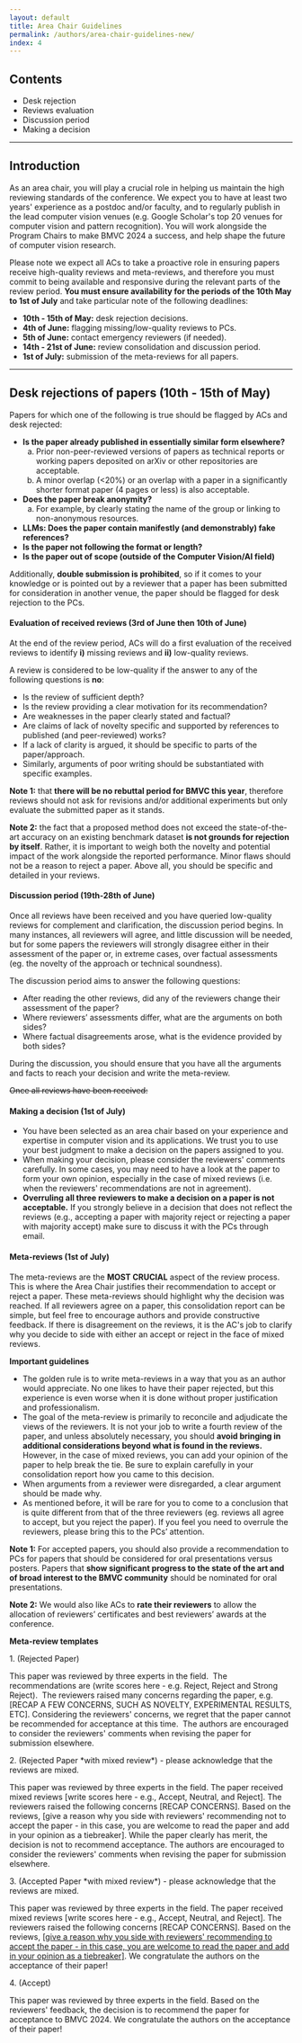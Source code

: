 ```yaml
---
layout: default
title: Area Chair Guidelines
permalink: /authors/area-chair-guidelines-new/
index: 4
---
```


## Contents
* Desk rejection
* Reviews evaluation
* Discussion period
* Making a decision

---

## Introduction

As an area chair, you will play a crucial role in helping us maintain the high reviewing standards of the conference. We expect you to have at least two years' experience as a postdoc and/or faculty, and to regularly publish in the lead computer vision venues (e.g. Google Scholar's top 20 venues for computer vision and pattern recognition). You will work alongside the Program Chairs to make BMVC 2024 a success, and help shape the future of computer vision research.

Please note we expect all ACs to take a proactive role in ensuring papers receive high-quality reviews and meta-reviews, and therefore you must commit to being available and responsive during the relevant parts of the review period. **You must ensure availability for the periods of the 10th May to 1st of July** and take particular note of the following deadlines:

* **10th - 15th of May:** desk rejection decisions.
* **4th of June:** flagging missing/low-quality reviews to PCs.
* **5th of June:** contact emergency reviewers (if needed).
* **14th - 21st of June:** review consolidation and discussion period.
* **1st of July:** submission of the meta-reviews for all papers.

---

## Desk rejections of papers (10th - 15th of May)

Papers for which one of the following is true should be flagged by ACs and desk rejected:

* **Is the paper already published in essentially similar form elsewhere?**
    <ol type="a">
        <li class="text-justify">Prior non-peer-reviewed versions of papers as technical reports or working papers deposited on arXiv or other repositories are acceptable.</li>
        <li class="text-justify">A minor overlap (<20%) or an overlap with a paper in a significantly shorter format paper (4 pages or less) is also acceptable.</li>
    </ol>
* **Does the paper break anonymity?**
    <ol type="a">
        <li class="text-justify">For example, by clearly stating the name of the group or linking to non-anonymous resources.</li>
    </ol>
* **LLMs: Does the paper contain manifestly (and demonstrably) fake references?**
* **Is the paper not following the format or length?**
* **Is the paper out of scope (outside of the Computer Vision/AI field)**

Additionally, **double submission is prohibited**, so if it comes to your knowledge or is pointed out by a reviewer that a paper has been submitted for consideration in another venue, the paper should be flagged for desk rejection to the PCs.

#### Evaluation of received reviews (3rd of June then 10th of June)

<p class="text-justify" dir="ltr">At the end of the review period, ACs will do a first evaluation of the received reviews to identify <strong>i)</strong> missing reviews and <strong>ii)</strong> low-quality reviews.</p>

<p dir="ltr">A review is considered to be low-quality if the answer to any of the following questions is <strong>no</strong>:</p>

* Is the review of sufficient depth?
* Is the review providing a clear motivation for its recommendation?
* Are weaknesses in the paper clearly stated and factual?
* Are claims of lack of novelty specific and supported by references to published (and peer-reviewed) works?
* If a lack of clarity is argued, it should be specific to parts of the paper/approach.
* Similarly, arguments of poor writing should be substantiated with specific examples.

<p class="text-justify"><strong>Note 1:</strong> that <strong>there will be no rebuttal period for BMVC this year</strong>, therefore reviews should not ask for revisions and/or additional experiments but only evaluate the submitted paper as it stands.</p>

<p class="text-justify"><strong>Note 2:</strong> the fact that a proposed method does not exceed the state-of-the-art accuracy on an existing benchmark dataset <strong>is not grounds for rejection by itself</strong>. Rather, it is important to weigh both the novelty and potential impact of the work alongside the reported performance. Minor flaws should not be a reason to reject a paper. Above all, you should be specific and detailed in your reviews.</p>

#### Discussion period (19th-28th of June)

<p class="text-justify" dir="ltr">Once all reviews have been received and you have queried low-quality reviews for complement and clarification, the discussion period begins. In many instances, all reviewers will agree, and little discussion will be needed, but for some papers the reviewers will strongly disagree either in their assessment of the paper or, in extreme cases, over factual assessments (eg. the novelty of the approach or technical soundness).</p>

<p>The discussion period aims to answer the following questions:</p>

* After reading the other reviews, did any of the reviewers change their assessment of the paper?
* Where reviewers’ assessments differ, what are the arguments on both sides?
* Where factual disagreements arose, what is the evidence provided by both sides?

<p class="text-justify" dir="ltr">During the discussion, you should ensure that you have all the arguments and facts to reach your decision and write the meta-review.</p>

<p><s>Once all reviews have been received:</s></p>

#### Making a decision (1st of July)

<ul>
    <li class="text-justify">You have been selected as an area chair based on your experience and expertise in computer vision and its applications. We trust you to use your best judgment to make a decision on the papers assigned to you.</li>
    <li class="text-justify">When making your decision, please consider the reviewers' comments carefully. In some cases, you may need to have a look at the paper to form your own opinion, especially in the case of mixed reviews (i.e. when the reviewers' recommendations are not in agreement).</li>
    <li class="text-justify"><strong>Overruling all three reviewers to make a decision on a paper is not acceptable.</strong> If you strongly believe in a decision that does not reflect the reviews (e.g., accepting a paper with majority reject or rejecting a paper with majority accept) make sure to discuss it with the PCs through email.</li>
</ul>

#### Meta-reviews (1st of July)

<p class="text-justify" dir="ltr">The meta-reviews are the <strong>MOST CRUCIAL</strong> aspect of the review process. This is where the Area Chair justifies their recommendation to accept or reject a paper. These meta-reviews should highlight why the decision was reached. If all reviewers agree on a paper, this consolidation report can be simple, but feel free to encourage authors and provide constructive feedback. If there is disagreement on the reviews, it is the AC's job to clarify why you decide to side with either an accept or reject in the face of mixed reviews.</p>

<p dir="ltr"><strong>Important guidelines</strong></p>

<ul>
    <li class="text-justify">The golden rule is to write meta-reviews in a way that you as an author would appreciate. No one likes to have their paper rejected, but this experience is even worse when it is done without proper justification and professionalism.</li>
    <li class="text-justify">The goal of the meta-review is primarily to reconcile and adjudicate the views of the reviewers. It is not your job to write a fourth review of the paper, and unless absolutely necessary, you should <strong>avoid bringing in additional considerations beyond what is found in the reviews.</strong> However, in the case of mixed reviews, you can add your opinion of the paper to help break the tie. Be sure to explain carefully in your consolidation report how you came to this decision.</li>
    <li class="text-justify">When arguments from a reviewer were disregarded, a clear argument should be made why. </li>
    <li class="text-justify">As mentioned before, it will be rare for you to come to a conclusion that is quite different from that of the three reviewers (eg. reviews all agree to accept, but you reject the paper). If you feel you need to overrule the reviewers, please bring this to the PCs’ attention.</li>
</ul>

<p class="text-justify"><strong>Note 1:</strong> For accepted papers, you should also provide a recommendation to PCs for papers that should be considered for oral presentations versus posters. Papers that <strong>show significant progress to the state of the art and of broad interest to the BMVC community</strong> should be nominated for oral presentations.</p>

<p class="text-justify"><strong>Note 2:</strong> We would also like ACs to <strong>rate their reviewers</strong> to allow the allocation of reviewers’ certificates and best reviewers’ awards at the conference.</p>

<p dir="ltr"><strong>Meta-review templates</strong></p>

<p>1. (Rejected Paper)</p>

<p class="text-justify">This paper was reviewed by three experts in the field.  The recommendations are (write scores here - e.g. Reject, Reject and Strong Reject).  The reviewers raised many concerns regarding the paper, e.g. [RECAP A FEW CONCERNS, SUCH AS NOVELTY, EXPERIMENTAL RESULTS, ETC]. Considering the reviewers' concerns, we regret that the paper cannot be recommended for acceptance at this time.  The authors are encouraged to consider the reviewers' comments when revising the paper for submission elsewhere.</p>

<p>2. (Rejected Paper *with mixed review*) - please acknowledge that the reviews are mixed.</p>

<p class="text-justify">This paper was reviewed by three experts in the field. The paper received mixed reviews [write scores here - e.g., Accept, Neutral, and Reject]. The reviewers raised the following concerns [RECAP CONCERNS]. Based on the reviews, [give a reason why you side with reviewers' recommending not to accept the paper - in this case, you are welcome to read the paper and add in your opinion as a tiebreaker]. While the paper clearly has merit, the decision is not to recommend acceptance. The authors are encouraged to consider the reviewers' comments when revising the paper for submission elsewhere.</p>

<p>3. (Accepted Paper *with mixed review*) - please acknowledge that the reviews are mixed.</p>

<p class="text-justify">This paper was reviewed by three experts in the field. The paper received mixed reviews [write scores here - e.g., Accept, Neutral, and Reject]. The reviewers raised the following concerns [RECAP CONCERNS]. Based on the reviews, <u>[give a reason why you side with reviewers' recommending to accept the paper - in this case, you are welcome to read the paper and add in your opinion as a tiebreaker]</u>. We congratulate the authors on the acceptance of their paper!</p>

<p>4. (Accept)</p>

<p class="text-justify">This paper was reviewed by three experts in the field. Based on the reviewers' feedback, the decision is to recommend the paper for acceptance to BMVC 2024. We congratulate the authors on the acceptance of their paper!</p>

<br/>